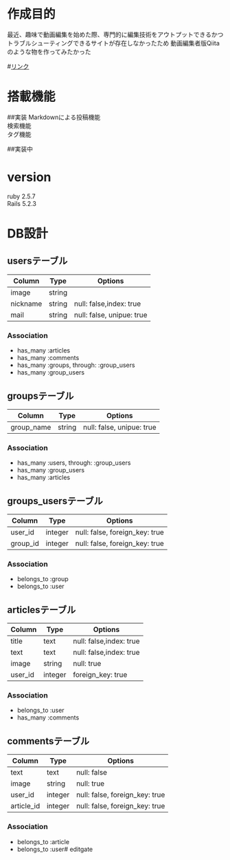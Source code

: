 # 作成目的
最近、趣味で動画編集を始めた際、専門的に編集技術をアウトプットできるかつトラブルシューティングできるサイトが存在しなかったため
動画編集者版Qiitaのような物を作ってみたかった

#[リンク](http://www.editmasterhub.com/)

# 搭載機能
##実装
Markdownによる投稿機能  
検索機能  
タグ機能  

##実装中

# version
ruby 2.5.7  
Rails 5.2.3  

# DB設計 

## usersテーブル

|Column|Type|Options|
|------|----|-------|
|image|string|
|nickname|string|null: false,index: true|
|mail|string|null: false, unipue: true|

### Association
- has_many :articles
- has_many :comments
- has_many :groups, through: :group_users
- has_many :group_users

## groupsテーブル

|Column|Type|Options|
|------|----|-------|
|group_name|string|null: false, unipue: true|

### Association
- has_many :users, through: :group_users
- has_many :group_users
- has_many :articles


## groups_usersテーブル

|Column|Type|Options|
|------|----|-------|
|user_id|integer|null: false, foreign_key: true|
|group_id|integer|null: false, foreign_key: true|

### Association
- belongs_to :group
- belongs_to :user

## articlesテーブル

|Column|Type|Options|
|------|----|-------|
|title|text|null: false,index: true|
|text|text|null: false,index: true|
|image|string|null: true|
|user_id|integer|foreign_key: true|


### Association
- belongs_to :user
- has_many :comments


## commentsテーブル

|Column|Type|Options|
|------|----|-------|
|text|text|null: false|
|image|string|null: true|
|user_id|integer|null: false, foreign_key: true|
|article_id|integer|null: false, foreign_key: true|

### Association
- belongs_to :article
- belongs_to :user# editgate
